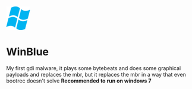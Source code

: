 ![](icona.png)
# WinBlue
My first gdi malware, it plays some bytebeats and does some graphical payloads and replaces the mbr, but it replaces the mbr in a way that even bootrec doesn't solve
**Recommended to run on windows 7**
